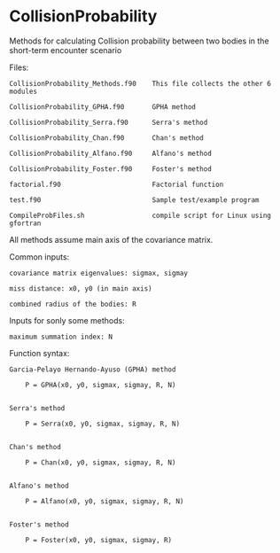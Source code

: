 # CollisionProbability
Methods for calculating Collision probability between two bodies in the short-term encounter scenario 


Files:

    CollisionProbability_Methods.f90    This file collects the other 6 modules
    
    CollisionProbability_GPHA.f90       GPHA method
    
    CollisionProbability_Serra.f90      Serra's method
    
    CollisionProbability_Chan.f90       Chan's method
    
    CollisionProbability_Alfano.f90     Alfano's method
    
    CollisionProbability_Foster.f90     Foster's method
    
    factorial.f90                       Factorial function
    
    test.f90                            Sample test/example program
    
    CompileProbFiles.sh                 compile script for Linux using gfortran
    


All methods assume main axis of the covariance matrix.

Common inputs:

    covariance matrix eigenvalues: sigmax, sigmay
    
    miss distance: x0, y0 (in main axis)
    
    combined radius of the bodies: R
    
Inputs for sonly some methods:

    maximum summation index: N


 Function syntax:
 
    Garcia-Pelayo Hernando-Ayuso (GPHA) method
    
        P = GPHA(x0, y0, sigmax, sigmay, R, N)


    Serra's method
    
        P = Serra(x0, y0, sigmax, sigmay, R, N)
        
 
    Chan's method
    
        P = Chan(x0, y0, sigmax, sigmay, R, N)


    Alfano's method
    
        P = Alfano(x0, y0, sigmax, sigmay, R, N)


    Foster's method
    
        P = Foster(x0, y0, sigmax, sigmay, R)



